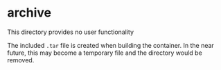 # archive
This directory provides no user functionality

The included `.tar` file is created when building the container.  In the near future, this may become a temporary file and the directory would be removed.